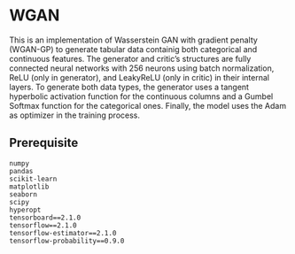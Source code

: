 # WGAN
This is an implementation of Wasserstein GAN with gradient penalty (WGAN-GP) to generate tabular data containig both categorical and continuous features. The generator and critic’s structures are fully connected neural networks with 256 neurons using batch normalization, ReLU (only in generator), and LeakyReLU (only in critic) in their internal layers. To generate both data types, the generator uses a tangent hyperbolic activation function for the continuous columns and a Gumbel Softmax function for the categorical ones. Finally, the model uses the Adam as optimizer in the training process.

## Prerequisite

```
numpy
pandas
scikit-learn
matplotlib
seaborn
scipy
hyperopt
tensorboard==2.1.0
tensorflow==2.1.0
tensorflow-estimator==2.1.0
tensorflow-probability==0.9.0
```